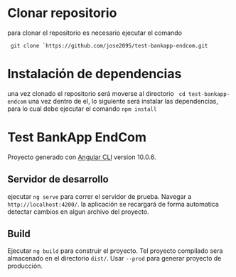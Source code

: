 # Clonar repositorio

para clonar el repositorio es necesario ejecutar el comando 
``` shell
 git clone `https://github.com/jose2095/test-bankapp-endcom.git
 ```

  # Instalación de dependencias
  una vez clonado el repositorio será moverse al directorio `
  cd test-bankapp-endcom` una vez dentro de el, lo siguiente será instalar las dependencias, para lo cual debe ejecutar el comando 
  `npm install
  ` 
  

# Test BankApp EndCom

  

Proyecto generado con [Angular CLI](https://github.com/angular/angular-cli) version 10.0.6.

  

## Servidor de desarrollo

  

ejecutar `ng serve` para correr el servidor de prueba. Navegar a `http://localhost:4200/`. la aplicación se recargará de forma automatica detectar cambios en algun archivo del proyecto.

  

## Build

  

Ejecutar `ng build` para construir el proyecto. Tel proyecto compilado sera almacenado en el directorio `dist/`. Usar `--prod` para generar proyecto de producción.

